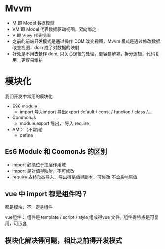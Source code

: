 # Mvvm

- M 即 Model 数据模型
- VM 即 Model 代表数据驱动视图，双向绑定
- V 即 View 代表视图
- 之前的前端开发模式是通过操作 DOM 改变视图，Mvvm 模式是通过修改数据改变视图，dom 成了对数据的映射
- 好处是不用去操作 dom, 只关心逻辑的处理，更容易解耦，拆分逻辑，代码复用，更容易维护


# 模块化

我们开发中常用的模块化

- ES6 module
  - import 导入import 导出export default / const / function / class /... 
- CommonJs
  - module.export 导出， 导入 require
- AMD （不常用）
  - define  

## Es6 Module 和 CoomonJs 的区别
- import 必须位于顶层作用域
- import 是对值得映射，不可修改
- require 支持动态导入，导出得是值得副本，可修改 不会影响原值 

## vue 中 import 都是组件吗？
都是模块，不一定是组件

vue组件： 组件是 template / script / style 组成得vue 文件，组件得特点是可复用，可嵌套

## 模块化解决得问题，相比之前得开发模式 <script src='xxx。js' />
- script 引入模块 作用域不是独立得，多个 script 标签的变量会命名冲突 污染全局作用域
- 每个 script 标签都会产生一次请求，增加开销
- 需要手动维护 script 标签的引入顺序

模块化就没有这些问题
